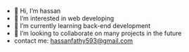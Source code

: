 - 👋 Hi, I’m hassan
- 👀 I’m interested in web developing
- 🌱 I’m currently learning back-end development
- 💞️ I’m looking to collaborate on many projects in the future
- contact me: hassanfathy593@gmail.com

<!---
hassanfathy23/hassanfathy23 is a ✨ special ✨ repository because its `README.md` (this file) appears on your GitHub profile.
You can click the Preview link to take a look at your changes.
--->
